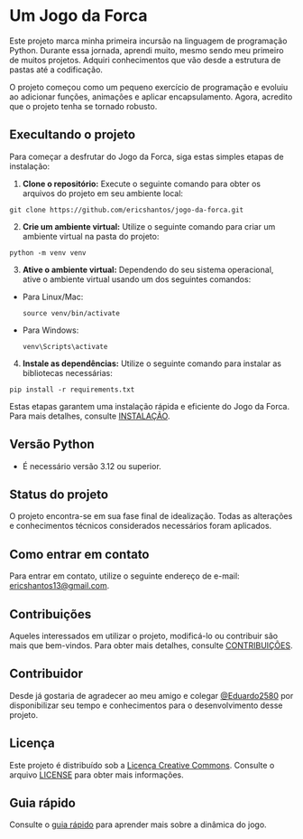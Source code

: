 # Um Jogo da Forca 

Este projeto marca minha primeira incursão na linguagem de programação Python. Durante essa jornada, aprendi muito, mesmo sendo meu primeiro de muitos projetos. Adquiri conhecimentos que vão desde a estrutura de pastas até a codificação.

O projeto começou como um pequeno exercício de programação e evoluiu ao adicionar funções, animações e aplicar encapsulamento. Agora, acredito que o projeto tenha se tornado robusto.

## Execultando o projeto

Para começar a desfrutar do Jogo da Forca, siga estas simples etapas de instalação:

1. **Clone o repositório:**
   Execute o seguinte comando para obter os arquivos do projeto em seu ambiente local:

```
git clone https://github.com/ericshantos/jogo-da-forca.git
```

2. **Crie um ambiente virtual:**
Utilize o seguinte comando para criar um ambiente virtual na pasta do projeto:

```
python -m venv venv
```

3. **Ative o ambiente virtual:**
Dependendo do seu sistema operacional, ative o ambiente virtual usando um dos seguintes comandos:
- Para Linux/Mac:
  ```
  source venv/bin/activate
  ```
- Para Windows:
  ```
  venv\Scripts\activate
  ```

4. **Instale as dependências:**
Utilize o seguinte comando para instalar as bibliotecas necessárias:

```
pip install -r requirements.txt
```


Estas etapas garantem uma instalação rápida e eficiente do Jogo da Forca. Para mais detalhes, consulte [INSTALAÇÃO](docs/_source/installation.rst).

## Versão Python
- É necessário versão 3.12 ou superior.

## Status do projeto

O projeto encontra-se em sua fase final de idealização. Todas as alterações e conhecimentos técnicos considerados necessários foram aplicados.

## Como entrar em contato

Para entrar em contato, utilize o seguinte endereço de e-mail: ericshantos13@gmail.com.

## Contribuições

Aqueles interessados em utilizar o projeto, modificá-lo ou contribuir são mais que bem-vindos. Para obter mais detalhes, consulte [CONTRIBUIÇÕES](docs/_source/contributions.rst).

## Contribuidor

Desde já gostaria de agradecer ao meu amigo e colegar [@Eduardo2580](https://github.com/Eduardo2580) por disponibilizar seu tempo e conhecimentos para o desenvolvimento desse projeto.

## Licença 

Este projeto é distribuído sob a [Licença Creative Commons](https://creativecommons.org/licenses/by/4.0/legalcode). Consulte o arquivo [LICENSE](LICENSE) para obter mais informações.

## Guia rápido

Consulte o [guia rápido](docs/_source/quickguide.rst) para aprender mais sobre a dinâmica do jogo.


